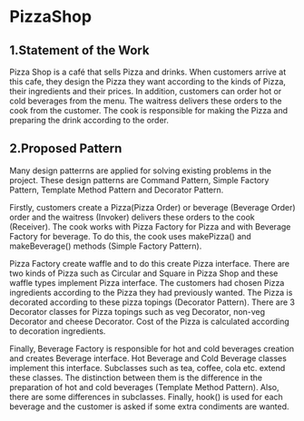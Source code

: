 # PizzaShop

## 1.Statement of the Work
Pizza Shop is a café that sells Pizza and drinks. When customers arrive at this cafe, they design the Pizza they want according to the kinds of Pizza, their ingredients and their prices. In addition, customers can order hot or cold beverages from the menu. The waitress delivers these orders to the cook from the customer. The cook is responsible for making the Pizza and preparing the drink according to the order.

## 2.Proposed Pattern
Many design patterrns are applied for solving existing problems in the project. These design patterns are Command Pattern, Simple Factory Pattern, Template Method Pattern and Decorator Pattern.

Firstly, customers create a Pizza(Pizza Order) or beverage (Beverage Order) order and the waitress (Invoker) delivers these orders to the cook (Receiver). The cook works with Pizza Factory for Pizza and with Beverage Factory for beverage. To do this, the cook uses makePizza() and makeBeverage() methods (Simple Factory Pattern).

Pizza Factory create waffle and to do this create Pizza interface. There are two kinds of Pizza such as Circular and Square in Pizza Shop and these waffle types implement Pizza interface. The customers had chosen Pizza ingredients according to the Pizza they had previously wanted. The Pizza is decorated according to these pizza topings (Decorator Pattern). There are 3 Decorator classes for Pizza topings such as veg Decorator, non-veg Decorator and cheese Decorator. Cost of the Pizza is calculated according to decoration ingredients. 

Finally, Beverage Factory is responsible for hot and cold beverages creation and creates Beverage interface. Hot Beverage and Cold Beverage classes implement this interface. Subclasses such as tea, coffee, cola etc. extend these classes. The distinction between them is the difference in the preparation of hot and cold beverages (Template Method Pattern). Also, there are some differences in subclasses. Finally, hook() is used for each beverage and the customer is asked if some extra condiments are wanted. 





